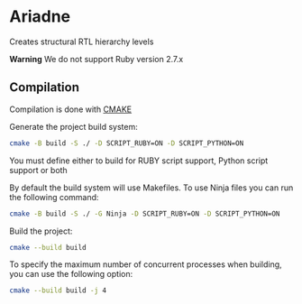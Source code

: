 <!--- This file is part of ariadne. -->
<!---  -->
<!--- ariadne is free software: you can redistribute it and/or modify it under -->
<!--- the terms of the GNU General Public License as published by the Free Software -->
<!--- Foundation, either version 3 of the License, or (at your option) any later -->
<!--- version. -->
<!---  -->
<!--- ariadne is distributed in the hope that it will be useful, but WITHOUT ANY -->
<!--- WARRANTY; without even the implied warranty of MERCHANTABILITY or FITNESS FOR A -->
<!--- PARTICULAR PURPOSE. See the GNU General Public License for more details. -->
<!---  -->
<!--- You should have received a copy of the GNU General Public License along with -->
<!--- ariadne. If not, see <https://www.gnu.org/licenses/>. -->

# Ariadne

Creates structural RTL hierarchy levels

**Warning**
We do not support Ruby version 2.7.x

## Compilation

Compilation is done with [CMAKE](https://cmake.org/)

Generate the project build system:

```bash
cmake -B build -S ./ -D SCRIPT_RUBY=ON -D SCRIPT_PYTHON=ON
```

You must define either to build for RUBY script support, Python script support
or both

By default the build system will use Makefiles.
To use Ninja files you can run the following command:

```bash
cmake -B build -S ./ -G Ninja -D SCRIPT_RUBY=ON -D SCRIPT_PYTHON=ON
```

Build the project:

```bash
cmake --build build
```

To specify the maximum number of concurrent processes when building, you can use
the following option:

```bash
cmake --build build -j 4
```
